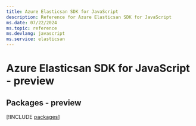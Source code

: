 ```yaml
---
title: Azure Elasticsan SDK for JavaScript
description: Reference for Azure Elasticsan SDK for JavaScript
ms.date: 07/22/2024
ms.topic: reference
ms.devlang: javascript
ms.service: elasticsan
---
```

# Azure Elasticsan SDK for JavaScript - preview
## Packages - preview
[!INCLUDE [packages](elasticsan-index.md)]
